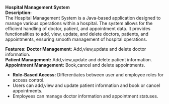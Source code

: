 **Hospital Management System**<br>
**Description:**<br>
The Hospital Management System is a Java-based application designed to manage various operations within a hospital. The system allows for the efficient handling of doctor, patient, and appointment data. It provides functionalities to add, view, update, and delete doctors, patients, and appointments, ensuring smooth management of hospital operations.

**Features:**
**Doctor Management:** Add,view,update and delete doctor information.<br>
**Patient Management:** Add,view,update and delete patient information.<br>
**Appointment Management:** Book,cancel and delete appointments.<br>
- **Role-Based Access:** Differentiates between user and employee roles for access control.
- Users can add,view and update patient information and book or cancel appointments.
- Employees can manage doctor information and appointment statuses.
